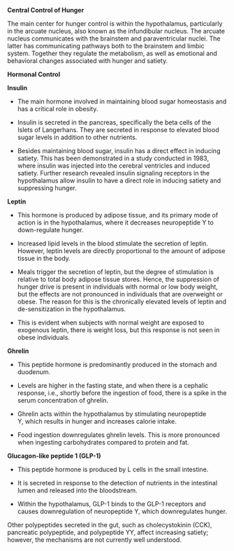 **Central Control of Hunger**

The main center for hunger control is within the hypothalamus, particularly in the arcuate nucleus, also known as the infundibular nucleus. The arcuate nucleus communicates with the brainstem and paraventricular nuclei. The latter has communicating pathways both to the brainstem and limbic system. Together they regulate the metabolism, as well as emotional and behavioral changes associated with hunger and satiety.

**Hormonal Control**

**Insulin**

- The main hormone involved in maintaining blood sugar homeostasis and has a critical role in obesity.

- Insulin is secreted in the pancreas, specifically the beta cells of the Islets of Langerhans. They are secreted in response to elevated blood sugar levels in addition to other nutrients.

- Besides maintaining blood sugar, insulin has a direct effect in inducing satiety. This has been demonstrated in a study conducted in 1983, where insulin was injected into the cerebral ventricles and induced satiety. Further research revealed insulin signaling receptors in the hypothalamus allow insulin to have a direct role in inducing satiety and suppressing hunger.

**Leptin**

- This hormone is produced by adipose tissue, and its primary mode of action is in the hypothalamus, where it decreases neuropeptide Y to down-regulate hunger.

- Increased lipid levels in the blood stimulate the secretion of leptin. However, leptin levels are directly proportional to the amount of adipose tissue in the body.

- Meals trigger the secretion of leptin, but the degree of stimulation is relative to total body adipose tissue stores. Hence, the suppression of hunger drive is present in individuals with normal or low body weight, but the effects are not pronounced in individuals that are overweight or obese. The reason for this is the chronically elevated levels of leptin and de-sensitization in the hypothalamus.

- This is evident when subjects with normal weight are exposed to exogenous leptin, there is weight loss, but this response is not seen in obese individuals.

**Ghrelin**

- This peptide hormone is predominantly produced in the stomach and duodenum.

- Levels are higher in the fasting state, and when there is a cephalic response, i.e., shortly before the ingestion of food, there is a spike in the serum concentration of ghrelin.

- Ghrelin acts within the hypothalamus by stimulating neuropeptide Y, which results in hunger and increases calorie intake.

- Food ingestion downregulates ghrelin levels. This is more pronounced when ingesting carbohydrates compared to protein and fat.

**Glucagon-like peptide 1 (GLP-1)**

- This peptide hormone is produced by L cells in the small intestine.

- It is secreted in response to the detection of nutrients in the intestinal lumen and released into the bloodstream.

- Within the hypothalamus, GLP-1 binds to the GLP-1 receptors and causes downregulation of neuropeptide Y, which downregulates hunger.

Other polypeptides secreted in the gut, such as cholecystokinin (CCK), pancreatic polypeptide, and polypeptide YY, affect increasing satiety; however, the mechanisms are not currently well understood.